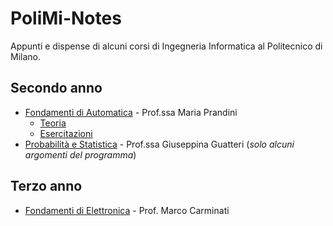 # PoliMi-Notes
Appunti e dispense di alcuni corsi di Ingegneria Informatica al Politecnico di Milano.

## Secondo anno
* [Fondamenti di Automatica](./Fondamenti%20di%20Automatica) - Prof.ssa Maria Prandini
  * [Teoria](./Fondamenti%20di%20Automatica/Teoria)
  * [Esercitazioni](./Fondamenti%20di%20Automatica/Esercizi)
* [Probabilità e Statistica](./Probabilit%C3%A0%20e%20Statistica) - Prof.ssa Giuseppina Guatteri (_solo alcuni argomenti del programma_)

## Terzo anno
* [Fondamenti di Elettronica](./Elettronica/Teoria) - Prof. Marco Carminati
